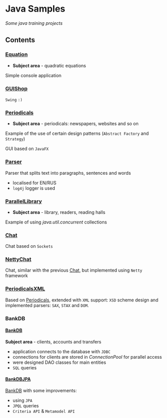 # Java Samples

###### Some java training projects

## Contents
### [Equation](https://github.com/Valexxjr/JavaSamples/tree/master/Equation/src)

* **Subject area** - quadratic equations

Simple console application

### [GUIShop](https://github.com/Valexxjr/JavaSamples/tree/master/GUIShop)
`Swing` `:)`


### [Periodicals](https://github.com/Valexxjr/JavaSamples/tree/master/Periodicals/src)

* **Subject area** - periodicals: newspapers, websites and so on

Example of the use of certain design patterns (`Abstract Factory` and `Strategy`)

GUI based on `JavaFX`

### [Parser](https://github.com/Valexxjr/JavaSamples/tree/master/Parser)

Parser that splits text into paragraphs, sentences and words

* localised for EN/RUS
* ``log4j`` logger is used

### [ParallelLibrary](https://github.com/Valexxjr/JavaSamples/tree/master/ParallelLibrary)

* **Subject area** - library, readers, reading halls


Example of using _java.util.concurrent_ collections


### [Chat](https://github.com/Valexxjr/JavaSamples/tree/master/Chat)

Chat based on ``Sockets``

### [NettyChat](https://github.com/Valexxjr/JavaSamples/tree/master/NettyChat)

Chat, similar with the previous [Chat](https://github.com/Valexxjr/JavaSamples/tree/master/Chat), but implemented using ``Netty`` framework 

### [PeriodicalsXML](https://github.com/Valexxjr/JavaSamples/tree/master/Periodicals/src)

Based on [Periodicals](https://github.com/Valexxjr/JavaSamples/tree/master/Periodicals/src), extended with `XML` support: `XSD` scheme design and implemented parsers: `SAX`, `STAX` and `DOM`.

### BankDB
#### [BankDB](https://github.com/Valexxjr/JavaSamples/tree/master/BankDatabase/BankDB)
**Subject area** - clients, accounts and transfers

* application connects to the database with ``JDBC``
* connections for clients are stored in *ConnectionPool* for parallel access
* were designed DAO classes for main entities
* `SQL` queries

#### [BankDBJPA](https://github.com/Valexxjr/JavaSamples/tree/master/BankDatabase/BankDBJPA/src)
[BankDB](https://github.com/Valexxjr/JavaSamples/tree/master/BankDatabase/BankDB) with some improvements:

* using `JPA`
* `JPQL` queries
* `Criteria API` & `Metamodel API`
